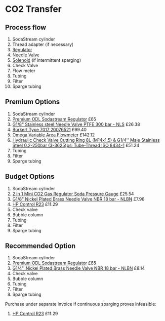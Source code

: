 # CO2 Transfer
## Process flow
1. SodaStream cylinder
1. Thread adapter (if necessary)
1. [Regulator](Regulators.md)
1. [Needle Valve](NeedleValves.md)
1. [Solenoid](VentingSolenoids.md) (if intermittent sparging)
1. Check Valve
1. Flow meter
1. Tubing
1. Filter
1. Sparge tubing

## Premium Options
1. SodaStream cylinder
1. [Premium ODL Sodastream Regulator](https://brewkegtap.co.uk/products/premium-sodastream-regulator-made-in-italy?pr_prod_strat=e5_desc&pr_rec_id=2f3634a5a&pr_rec_pid=1342006853713&pr_ref_pid=1323950768209&pr_seq=uniform) £65
1. [G1/8" Stainless steel Needle Valve PTFE 300 bar - NLS](https://tameson.co.uk/products/nls-018-g1-8inch-stainless-steel-needle-valve-ptfe-300-bar) £26.38
1. [Bürkert Type 7017 20076521](https://www.burkert.co.uk/en/products/solenoid-valves/general-purpose-3-2-solenoids/20076521#technische-details) £99.40
2. [Omega Variable Area Flowmeter](https://www.omega.co.uk/pptst/FLD.html) £142.12
3. [Hydraulic Check Valve Cutting Ring 8L (M14x1.5) & G1/4'' Male Stainless Steel 0.2-250bar (3-3625)psi Tube-Thread ISO 8434-1](https://tameson.co.uk/products/f2czy-hydraulic-check-valve-cutting-ring-8l-m14x1p5-g1-4inch-male-stainless-steel-0p2-250bar-3-3625-psi-tube-thread-iso-8434-1) £51.24
4. Tubing
5. Filter
6. Sparge tubing

## Budget Options
1. SodaStream cylinder
1. [2 in 1 Mini CO2 Gas Regulator Soda Pressure Gauge](https://www.manomano.co.uk/p/co2-pressure-regulator-2-in-1-mini-co2-gas-regulator-soda-pressure-gauge-with-38in-to-tr214-adapter-for-sodastream-88562182) £25.54
1. [G1/8" Nickel Plated Brass Needle Valve NBR 18 bar - NLBN](https://tameson.co.uk/products/nlbn-018-g1-8inch-nickel-plated-brass-needle-valve-nbr-18-bar) £7.98
1. [HP Control R23](https://hpcontrol.uk/elektrozawor-r23-1-8-cala-2-lub-3-drogowy-laczony-w-grupy.html) £11.29
1. Check valve
1. Bubble column
1. Tubing
1. Filter
1. Sparge tubing

## Recommended Option
1. SodaStream cylinder
1. [Premium ODL Sodastream Regulator](https://brewkegtap.co.uk/products/premium-sodastream-regulator-made-in-italy?pr_prod_strat=e5_desc&pr_rec_id=2f3634a5a&pr_rec_pid=1342006853713&pr_ref_pid=1323950768209&pr_seq=uniform) £65
1. [G1/4'' Nickel Plated Brass Needle Valve NBR 18 bar - NLBN](https://tameson.co.uk/products/nlbn-014-g1-4inch-nickel-plated-brass-needle-valve-nbr-18-bar) £8.14
1. Check valve
1. Bubble column
1. Tubing
1. Filter
1. Sparge tubing

Purchase under separate invoice if continuous sparging proves infeasible:
1. [HP Control R23](https://hpcontrol.uk/elektrozawor-r23-1-8-cala-2-lub-3-drogowy-laczony-w-grupy.html) £11.29